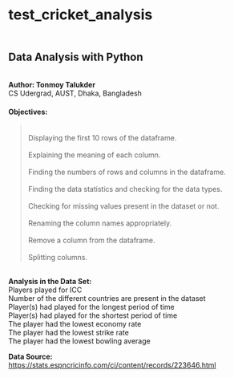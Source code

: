 # test_cricket_analysis

## <br>**Data Analysis with Python**

<br>**Author: Tonmoy Talukder**
<br>CS Udergrad, AUST, Dhaka, Bangladesh

#### **Objectives:**

> <br>Displaying the first 10 rows of the dataframe.<br>
> <br>Explaining the meaning of each column.<br>
> <br>Finding the numbers of rows and columns in the dataframe.<br>
> <br>Finding the data statistics and checking for the data types.<br>
> <br>Checking for missing values present in the dataset or not.<br>
> <br>Renaming the column names appropriately.<br>
> <br>Remove a column from the dataframe.<br>
> <br>Splitting columns.<br>

<br>**Analysis in the Data Set:**
<br>Players played for ICC
<br>Number of the different countries are present in the dataset
<br>Player(s) had played for the longest period of time
<br>Player(s) had played for the shortest period of time
<br>The player had the lowest economy rate
<br>The player had the lowest strike rate
<br>The player had the lowest bowling average

**Data Source:** https://stats.espncricinfo.com/ci/content/records/223646.html
